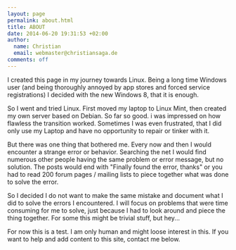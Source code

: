 ```yaml
---
layout: page
permalink: about.html
title: ABOUT
date: 2014-06-20 19:31:53 +02:00
author:
  name: Christian
  email: webmaster@christiansaga.de
comments: off
---
```


I created this page in my journey towards Linux. Being a long time Windows user (and being thoroughly annoyed by app stores and forced service registrations) I decided with the new Windows 8, that it is enough.

So I went and tried Linux. First moved my laptop to Linux Mint, then created my own server based on Debian. So far so good. i was impressed on how flawless the transition worked. Sometimes I was even frustrated, that I did only use my Laptop and have no opportunity to repair or tinker with it.

But there was one thing that bothered me. Every now and then I would encounter a strange error or behavior. Searching the net I would find numerous other people having the same problem or error message, but no solution.
The posts would end with "Finally found the error, thanks" or you had to read 200 forum pages / mailing lists to piece together what was done to solve the error.

So I decided I do not want to make the same mistake and document what I did to solve the errors I encountered. I will focus on problems that were time consuming for me to solve, just because I had to look around and piece the thing together. For some this might be trivial stuff, but hey...


For now this is a test. I am only human and might loose interest in this. If you want to help and add content to this site, contact me below.
